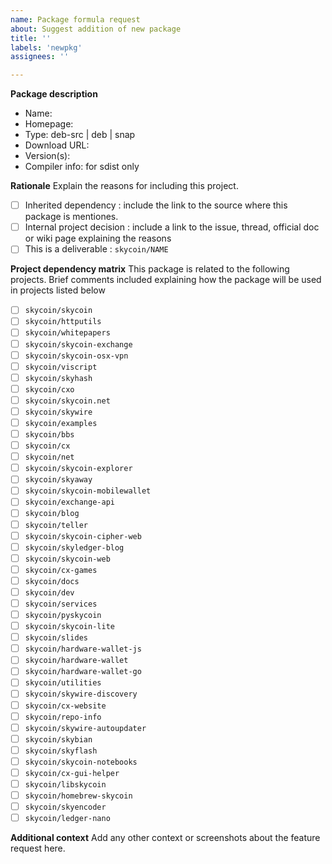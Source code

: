 ```yaml
---
name: Package formula request
about: Suggest addition of new package
title: ''
labels: 'newpkg'
assignees: ''

---
```


**Package description**
- Name: 
- Homepage:
- Type: deb-src | deb | snap
- Download URL: 
- Version(s):
- Compiler info: for sdist only

**Rationale**
Explain the reasons for including this project.

- [ ] Inherited dependency : include the link to the source where this package is mentiones.
- [ ] Internal project decision : include a link to the issue, thread, official doc or wiki page explaining the reasons
- [ ] This is a deliverable : `skycoin/NAME`

**Project dependency matrix**
This package is related to the following projects. Brief comments included explaining how the package will be used in projects listed below

- [ ] `skycoin/skycoin`
- [ ] `skycoin/httputils`
- [ ] `skycoin/whitepapers`
- [ ] `skycoin/skycoin-exchange`
- [ ] `skycoin/skycoin-osx-vpn`
- [ ] `skycoin/viscript`
- [ ] `skycoin/skyhash`
- [ ] `skycoin/cxo`
- [ ] `skycoin/skycoin.net`
- [ ] `skycoin/skywire`
- [ ] `skycoin/examples`
- [ ] `skycoin/bbs`
- [ ] `skycoin/cx`
- [ ] `skycoin/net`
- [ ] `skycoin/skycoin-explorer`
- [ ] `skycoin/skyaway`
- [ ] `skycoin/skycoin-mobilewallet`
- [ ] `skycoin/exchange-api`
- [ ] `skycoin/blog`
- [ ] `skycoin/teller`
- [ ] `skycoin/skycoin-cipher-web`
- [ ] `skycoin/skyledger-blog`
- [ ] `skycoin/skycoin-web`
- [ ] `skycoin/cx-games`
- [ ] `skycoin/docs`
- [ ] `skycoin/dev`
- [ ] `skycoin/services`
- [ ] `skycoin/pyskycoin`
- [ ] `skycoin/skycoin-lite`
- [ ] `skycoin/slides`
- [ ] `skycoin/hardware-wallet-js`
- [ ] `skycoin/hardware-wallet`
- [ ] `skycoin/hardware-wallet-go`
- [ ] `skycoin/utilities`
- [ ] `skycoin/skywire-discovery`
- [ ] `skycoin/cx-website`
- [ ] `skycoin/repo-info`
- [ ] `skycoin/skywire-autoupdater`
- [ ] `skycoin/skybian`
- [ ] `skycoin/skyflash`
- [ ] `skycoin/skycoin-notebooks`
- [ ] `skycoin/cx-gui-helper`
- [ ] `skycoin/libskycoin`
- [ ] `skycoin/homebrew-skycoin`
- [ ] `skycoin/skyencoder`
- [ ] `skycoin/ledger-nano`

**Additional context**
Add any other context or screenshots about the feature request here.
